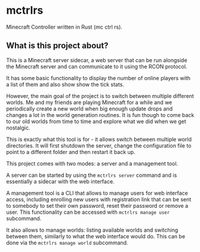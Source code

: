 # mctrlrs
Minecraft Controller written in Rust (mc ctrl rs).

## What is this project about?
This is a Minecraft server sidecar, a web server that can be run alongside the
Minecraft server and can communicate to it using the RCON protocol.

It has some basic functionality to display the number of online players with a
list of them and also show show the tick stats.

However, the main goal of the project is to switch between multiple different
worlds. Me and my friends are playing Minecraft for a while and we periodically
create a new world when big enough update drops and changes a lot in the world
generation routines. It is fun though to come back to our old worlds from time
to time and explore what we did when we get nostalgic.

This is exactly what this tool is for - it allows switch between multiple world
directories. It will first shutdown the server, change the configuration file
to point to a different folder and then restart it back up.

This project comes with two modes: a server and a management tool.

A server can be started by using the `mctrlrs server` command and is
essentially a sidecar with the web interface.

A management tool is a CLI that allows to manage users for web interface
access, including enrolling new users with registration link that can be sent
to somebody to set their own password, reset their password or remove a user.
This functionality can be accessed with `mctrlrs manage user` subcommand.

It also allows to manage worlds: listing available worlds and switching between
them, similarly to what the web interface would do. This can be done via the
`mctrlrs manage world` subcommand.
